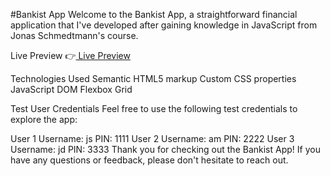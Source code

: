 
#Bankist App
Welcome to the Bankist App, a straightforward financial application that I've developed after gaining knowledge in JavaScript from Jonas Schmedtmann's course.

Live Preview
👉[ Live Preview](https://bankist.netlify.app/)

Technologies Used
Semantic HTML5 markup
Custom CSS properties
JavaScript
DOM
Flexbox
Grid

Test User Credentials
Feel free to use the following test credentials to explore the app:

User 1
Username: js
PIN: 1111
User 2
Username: am
PIN: 2222
User 3
Username: jd
PIN: 3333
Thank you for checking out the Bankist App! If you have any questions or feedback, please don't hesitate to reach out.
